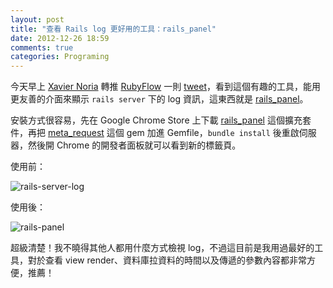 ```yaml
---
layout: post
title: "查看 Rails log 更好用的工具：rails_panel"
date: 2012-12-26 18:59
comments: true
categories: Programing
---
```

今天早上 [Xavier Noria][fxn] 轉推 [RubyFlow][rubyflow] 一則 [tweet][rubyflow-tweet]，看到這個有趣的工具，能用更友善的介面來顯示 `rails server` 下的 log 資訊，這東西就是 [rails_panel][rails-panel]。

[fxn]: https://twitter.com/fxn
[rubyflow]: http://www.rubyflow.com/
[rubyflow-tweet]: https://twitter.com/rubyflow/status/283689153747644417
[rails-panel]: https://github.com/dejan/rails_panel

安裝方式很容易，先在 Google Chrome Store 上下載 [rails_panel][rails-panel-extension] 這個擴充套件，再把 [meta_request][meta-request] 這個 gem 加進 Gemfile，`bundle install` 後重啟伺服器，然後開 Chrome 的開發者面板就可以看到新的標籤頁。

[rails-panel-extension]: https://chrome.google.com/webstore/detail/railspanel/gjpfobpafnhjhbajcjgccbbdofdckggg
[meta-request]: http://rubygems.org/gems/meta_request

使用前：

![rails-server-log](http://lh6.googleusercontent.com/-sQP75CibCDg/UNrWZy9ID9I/AAAAAAAAFf8/w0WgsGmo2RQ/s690/%25E8%259E%25A2%25E5%25B9%2595%25E5%25BF%25AB%25E7%2585%25A7%25202012-12-26%2520%25E4%25B8%258B%25E5%258D%25886.19.47.png)

使用後：

![rails-panel](http://lh4.googleusercontent.com/-JUS4VoFaWwE/UNrNeRUEqkI/AAAAAAAAFfo/k69Phmixw8Q/s690/%25E8%259E%25A2%25E5%25B9%2595%25E5%25BF%25AB%25E7%2585%25A7%25202012-12-26%2520%25E4%25B8%258B%25E5%258D%25885.59.32.png)

超級清楚！我不曉得其他人都用什麼方式檢視 log，不過這目前是我用過最好的工具，對於查看 view render、資料庫拉資料的時間以及傳遞的參數內容都非常方便，推薦！